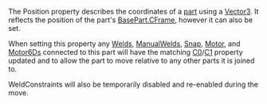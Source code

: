 The Position property describes the coordinates of a [part](https://create.roblox.com/docs/reference/engine/classes/BasePart) using
a [Vector3](https://developer.roblox.com/en-us/api-reference/datatype/Vector3). It reflects the position of the part's
[BasePart.CFrame](https://create.roblox.com/docs/reference/engine/classes/BasePart#CFrame), however it can also be set.

When setting this property any [Welds](https://create.roblox.com/docs/reference/engine/classes/Weld), [ManualWelds](https://create.roblox.com/docs/reference/engine/classes/ManualWeld),
[Snap](https://create.roblox.com/docs/reference/engine/classes/Snap), [Motor](https://create.roblox.com/docs/reference/engine/classes/Motor), and [Motor6Ds](https://create.roblox.com/docs/reference/engine/classes/Motor6D) connected to this part will have
the matching [C0](https://create.roblox.com/docs/reference/engine/classes/JointInstance#C0)/[C1](https://create.roblox.com/docs/reference/engine/classes/JointInstance#C1) property updated
and to allow the part to move relative to any other parts it is joined to.

WeldConstraints will also be temporarily disabled and re-enabled during
the move.